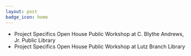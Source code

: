 ```yaml
---
layout: post
badge_icon: home
---
```


* Project Specifics Open House Public Workshop at C. Blythe Andrews, Jr. Public Library
* Project Specifics Open House Public Workshop at Lutz Branch Library 
